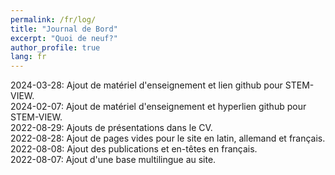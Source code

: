 ```yaml
---
permalink: /fr/log/
title: "Journal de Bord"
excerpt: "Quoi de neuf?"
author_profile: true
lang: fr
---
```

2024-03-28: Ajout de matériel d'enseignement et lien github pour STEM-VIEW.<br>
2024-02-07: Ajout de matériel d'enseignement et hyperlien github pour STEM-VIEW.<br>
2022-08-29: Ajouts de présentations dans le CV.<br>
2022-08-28: Ajout de pages vides pour le site en latin, allemand et français.<br>
2022-08-08: Ajout des publications et en-têtes en français.<br>
2022-08-07: Ajout d'une base multilingue au site.<br>